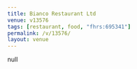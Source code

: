 ```yaml
---
title: Bianco Restaurant Ltd
venue: v13576
tags: [restaurant, food, "fhrs:695341"]
permalink: /v/13576/
layout: venue
---
```

null